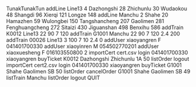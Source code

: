 TunakTunakTun
addLine Line13 4 Dazhongshi 28 Zhichunlu 30 Wudaokou 48 Shangdi 96 Xierqi 121 Longze 148
addLine Manchu 2 Shahe 20 Hamazhen 59 Wulongbei 150 Tangshancheng 207 Gaolimen 281 Fenghuangcheng 272 Sitaizi 430 Jiguanshan 498 Benxihu 586
addTrain K0012 Line13 22 90 7 120
addTrain G1001 Manchu 22 90 7 120 2.4 200
addTrain 00026 Line13 3 100 7 10 2.4 0
addUser xiaoyangren F 041401700330
addUser xiaoyinren M 054502770201
addUser xiaoxuesheng F 016103550800 2
importCert cert.csv
login 041401700330 xiaoyangren
buyTicket K0012 Dazhongshi Zhichunlu 1A 50
listOrder
logout
importCert cert2.csv
login 041401700330 xiaoyangren
buyTicket G1001 Shahe Gaolimen SB 50
listOrder
cancelOrder G1001 Shahe Gaolimen SB 49
listTrain Manchu
listOrder
logout
QUIT
